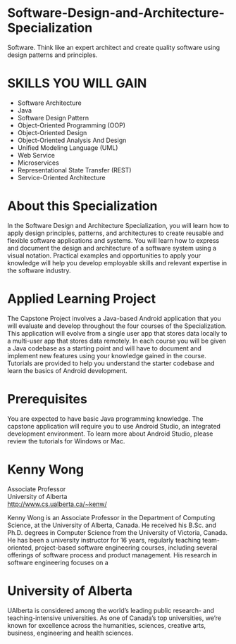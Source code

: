 # Software-Design-and-Architecture-Specialization
Software. Think like an expert architect and create quality software using design patterns and principles.


# SKILLS YOU WILL GAIN
* Software Architecture
* Java
* Software Design Pattern
* Object-Oriented Programming (OOP)
* Object-Oriented Design
* Object-Oriented Analysis And Design
* Unified Modeling Language (UML)
* Web Service
* Microservices
* Representational State Transfer (REST)
* Service-Oriented Architecture

# About this Specialization
In the Software Design and Architecture Specialization, you will learn how to apply design principles, patterns, and architectures to create reusable and flexible software applications and systems. You will learn how to express and document the design and architecture of a software system using a visual notation. Practical examples and opportunities to apply your knowledge will help you develop employable skills and relevant expertise in the software industry.

# Applied Learning Project
The Capstone Project involves a Java-based Android application that you will evaluate and develop throughout the four courses of the Specialization. This application will evolve from a single user app that stores data locally to a multi-user app that stores data remotely. In each course you will be given a Java codebase as a starting point and will have to document and implement new features using your knowledge gained in the course. Tutorials are provided to help you understand the starter codebase and learn the basics of Android development.

# Prerequisites
You are expected to have basic Java programming knowledge. The capstone application will require you to use Android Studio, an integrated development environment. To learn more about Android Studio, please review the tutorials for Windows or Mac.

# Kenny Wong
Associate Professor<br>
University of Alberta <br>
http://www.cs.ualberta.ca/~kenw/<br>

Kenny Wong is an Associate Professor in the Department of Computing Science, at the University of Alberta, Canada. He received his B.Sc. and Ph.D. degrees in Computer Science from the University of Victoria, Canada. He has been a university instructor for 16 years, regularly teaching team-oriented, project-based software engineering courses, including several offerings of software process and product management. His research in software engineering focuses on a

# University of Alberta
UAlberta is considered among the world’s leading public research- and teaching-intensive universities. As one of Canada’s top universities, we’re known for excellence across the humanities, sciences, creative arts, business, engineering and health sciences.
